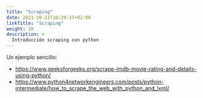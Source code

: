 ```yaml
---
title: "Scraping"
date: 2021-10-21T10:29:17+02:00
linkTitle: "Scraping"
weight: 10
description: >
  Introducción scraping con python
---
```


Un ejemplo sencillo:
* https://www.geeksforgeeks.org/scrape-imdb-movie-rating-and-details-using-python/
* https://www.python4networkengineers.com/posts/python-intermediate/how_to_scrape_the_web_with_python_and_lxml/